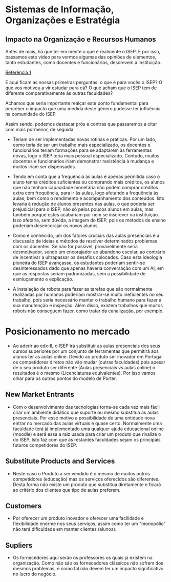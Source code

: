 # Sistemas de Informação, Organizações e Estratégia #

## Impacto na Organização e Recursos Humanos ##

Antes de mais, há que ter em mente o que é realmente o ISEP. E por isso, passamos este vídeo para vermos algumas das opiniões de elementos, tanto estudantes, como docentes e funcionários, descrevem a instituição.

[Referência 1](https://www.facebook.com/isep.pporto/videos/1634642810012657/)

E aqui ficam as nossas primeiras perguntas: o que é para vocês o ISEP? O que vos motivou a vir estudar para cá? O que acham que o ISEP tem de diferente comparativamente às outras faculdades?

Achamos que seria importante realçar este ponto fundamental para perceber o impacto que uma medida deste género pudesse ter influência na comunidade do ISEP.

Assim sendo, podemos destacar prós e contras que passaremos a citar com mais pormenor, de seguida.

* Teriam de ser implementadas novas rotinas e práticas. Por um lado, como teria de ser um trabalho mais especializado, os docentes e funcionários teriam formações para se adaptarem às ferramentas novas, logo o ISEP teria mais pessoal especializado. Contudo, muitos docentes e funcionários iriam demonstrar resistência à mudança e muitos iriam ser dispensados.

* Tendo em conta que a frequência às aulas é apenas permitida caso o aluno tenha créditos suficientes ou comprando mais créditos, os alunos que não tenham capacidade monetária não podem comprar créditos extra com frequência, para ir às aulas, logo afetando a frequência às aulas, bem como o rendimento e acompanhamento dos conteúdos. Isto levaria à redução de alunos presentes nas aulas, o que poderia ser prejudicial para o ISEP, não só pelos poucos alunos em aulas, mas também porque estes acabariam por nem se inscrever na instituição. Isso afetaria, sem dúvida, a imagem do ISEP, pois os métodos de ensino poderiam desencorajar os novos alunos.

* Como é conhecido, um dos fatores cruciais das aulas presenciais é a discussão de ideias e métodos de resolver determinados problemas com os docentes. Se não for possível, provavelmente seria desmotivador, sendo um encorajador ao abandono escolar, ao contrário de incentivar a ultrapassar os desafios colocados. Caso esta ideologia pioneira do ISEP avançasse, os estudantes poderiam sentir-se desinteressados dado que apenas haveria conversação com um AI, em que as respostas seriam padronizadas, sem a possibilidade de esmiuçamento e explicação.

* A instalação de robots para fazer as tarefas que são normalmente realizadas por humanos poderiam mostrar-se muito ineficientes no seu trabalho, pois seria necessário manter o trabalho humano para fazer a sua manutenção e inspeção. Além disso, existem trabalhos que muitos robots não conseguem fazer, como tratar da canalização, por exemplo.

# Posicionamento no mercado #

* Ao aderir ao edx-IL o ISEP irá substituir as aulas presenciais dos seus cursos superiores por um conjunto de ferramentas que permitirá aos alunos ter as aulas online.
Devido ao produto ser inovador em Portugal os competidores diretos não vão mudar (outras faculdades) pois apesar de o seu produto ser diferente (Aulas presenciais vs aulas online) o resultados é o mesmo (Licenciaturas equivalentes). Por isso vamos olhar para os outros pontos do modelo de Porter.

## New Market Entrants ##
* Com o desenvolvimento das tecnologias torna-se cada vez mais fácil criar um ambiente didático que suporte ou mesmo substitua as aulas presenciais.
Por esse motivo a possibilidade de uma entidade nova entrar no mercado das aulas virtuais é quase certo. Normalmente uma faculdade terá já implementado uma qualquer ajuda educacional online (moodle) e será essa a raiz usada para criar um produto que rivalize o do ISEP.
Isto faz com que as restantes faculdades sejam os principais futuros competidores do ISEP.

## Substitute Products and Services ##
* Neste caso o Produto a ser vendido é o mesmo de muitos outros competidores (educação) mas os serviços oferecidos são diferentes. Desta forma não existe um produto que substitua diretamente e ficará ao critério dos clientes que tipo de aulas preferem.

## Customers ##
* Por oferecer um produto inovador e oferecer uma facilidade e flexibilidade enorme nos seus serviços, assim como ter um "monopólio" não terá dificuldade em manter clientes (alunos).

## Supliers ##
* Os fornecedores aqui serão os professores os quais já existem na organização. Como não são os fornecedores clássicos não sofrem dos mesmos problemas, e como tal não devem ter um impacto significativo no lucro do negócio.